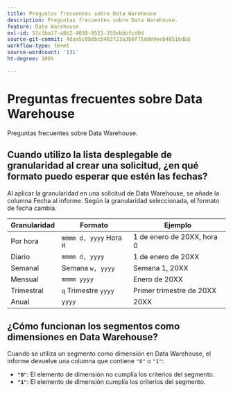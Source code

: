```yaml
---
title: Preguntas frecuentes sobre Data Warehouse
description: Preguntas frecuentes sobre Data Warehouse.
feature: Data Warehouse
exl-id: 51c3ba17-a8b2-4030-9521-355ebbbfcd0d
source-git-commit: 4daa5c8bdbcb483f23a3b8f75dde9eeb48516db8
workflow-type: tm+mt
source-wordcount: '131'
ht-degree: 100%

---
```


# Preguntas frecuentes sobre Data Warehouse

Preguntas frecuentes sobre Data Warehouse.

## Cuando utilizo la lista desplegable de granularidad al crear una solicitud, ¿en qué formato puedo esperar que estén las fechas?

Al aplicar la granularidad en una solicitud de Data Warehouse, se añade la columna Fecha al informe. Según la granularidad seleccionada, el formato de fecha cambia.

| Granularidad | Formato | Ejemplo |
| --- | --- | --- |
| Por hora | `mmmm d, yyyy` Hora `H` | 1 de enero de 20XX, hora 0 |
| Diario | `mmmm d, yyyy` | 1 de enero de 20XX |
| Semanal | Semana `w, yyyy` | Semana 1, 20XX |
| Mensual | `mmmm yyyy` | Enero de 20XX |
| Trimestral | `q` Trimestre `yyyy` | Primer trimestre de 20XX |
| Anual | `yyyy` | 20XX |

## ¿Cómo funcionan los segmentos como dimensiones en Data Warehouse?

Cuando se utiliza un segmento como dimensión en Data Warehouse, el informe devuelve una columna que contiene `"0"` o `"1"`:

* **`"0"`**: El elemento de dimensión no cumplía los criterios del segmento.
* **`"1"`**: El elemento de dimensión cumplía los criterios del segmento.
